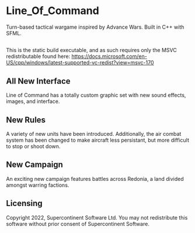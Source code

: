 # Line_Of_Command
Turn-based tactical wargame inspired by Advance Wars. Built in C++ with SFML.

##
This is the static build executable, and as such requires only the MSVC redistributable found here: https://docs.microsoft.com/en-US/cpp/windows/latest-supported-vc-redist?view=msvc-170

## All New Interface
Line of Command has a totally custom graphic set with new sound effects, images, and interface.

## New Rules
A variety of new units have been introduced. Additionally, the air combat system has been changed to make aircraft less persistant, but more difficult to stop or shoot down.

## New Campaign
An exciting new campaign features battles across Redonia, a land divided amongst warring factions.

## Licensing
Copyright 2022, Supercontinent Software Ltd. You may not redistribute this software without prior consent of Supercontinent Software.

